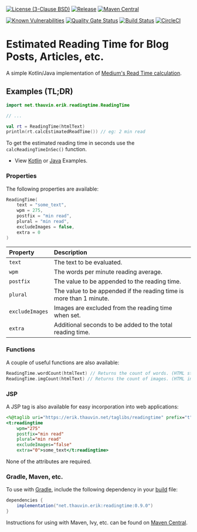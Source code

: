 [![License (3-Clause BSD)](https://img.shields.io/badge/license-BSD%203--Clause-blue.svg?style=flat-square)](http://opensource.org/licenses/BSD-3-Clause) [![Release](https://img.shields.io/github/release/ethauvin/readingtime.svg)](https://github.com/ethauvin/readingtime/releases/latest) [![Maven Central](https://img.shields.io/maven-central/v/net.thauvin.erik/readingtime.svg?label=maven%20central)](https://search.maven.org/search?q=g:%22net.thauvin.erik%22%20AND%20a:%22readingtime%22)

[![Known Vulnerabilities](https://snyk.io/test/github/ethauvin/readingtime/badge.svg?targetFile=pom.xml)](https://snyk.io/test/github/ethauvin/readingtime?targetFile=pom.xml) [![Quality Gate Status](https://sonarcloud.io/api/project_badges/measure?project=ethauvin_readingtime&metric=alert_status)](https://sonarcloud.io/dashboard?id=ethauvin_readingtime) [![Build Status](https://travis-ci.com/ethauvin/readingtime.svg?branch=master)](https://travis-ci.com/ethauvin/readingtime) [![CircleCI](https://circleci.com/gh/ethauvin/readingtime/tree/master.svg?style=shield)](https://circleci.com/gh/ethauvin/readingtime/tree/master)

# Estimated Reading Time for Blog Posts, Articles, etc.

A simple Kotlin/Java implementation of [Medium's Read Time calculation](https://blog.medium.com/read-time-and-you-bc2048ab620c).

## Examples (TL;DR)

```kotlin
import net.thauvin.erik.readingtime.ReadingTime

// ...

val rt = ReadingTime(htmlText)
println(rt.calcEstimatedReadTime()) // eg: 2 min read

```

To get the estimated reading time in seconds use the `calcReadingTimeInSec()` function.

 - View [Kotlin](https://github.com/ethauvin/readingtime/blob/master/examples/src/main/kotlin/com/example/ReadingTimeExample.kt) or [Java](https://github.com/ethauvin/readingtime/blob/master/examples/src/main/java/com/example/ReadingTimeSample.java) Examples.



### Properties

The following properties are available:

```kotlin
ReadingTime(
    text = "some_text",
    wpm = 275,
    postfix = "min read",
    plural = "min read",
    excludeImages = false, 
    extra = 0
)

```

Property                    | Description                 
:-------------------------- |:-------------------------------------------------------------------
`text`                      | The text to be evaluated.
`wpm`                       | The words per minute reading average.
`postfix`                   | The value to be appended to the reading time.
`plural`                    | The value to be appended if the reading time is more than 1 minute.
`excludeImages`             | Images are excluded from the reading time when set.
`extra`                     | Additional seconds to be added to the total reading time.

### Functions

A couple of useful functions are also available:

```kotlin
ReadingTime.wordCount(htmlText) // Returns the count of words. (HTML stripped)
ReadingTime.imgCount(htmlText) // Returns the count of images. (HTML img tags)
```

### JSP

A JSP tag is also available for easy incorporation into web applications:

```jsp
<%@taglib uri="https://erik.thauvin.net/taglibs/readingtime" prefix="t"%>
<t:readingtime
    wpm="275"
    postfix="min read"
    plural="min read"
    excludeImages="false"
    extra="0">some_text</t:readingtime>
```

None of the attributes are required.

### Gradle, Maven, etc.

To use with [Gradle](https://gradle.org/), include the following dependency in your [build](https://github.com/ethauvin/readingtime/blob/master/examples/build.gradle.kts) file:

```gradle
dependencies {
    implementation("net.thauvin.erik:readingtime:0.9.0")
}
```

Instructions for using with Maven, Ivy, etc. can be found on [Maven Central](https://search.maven.org/artifact/net.thauvin.erik/readingtime/0.9.0/jar).
